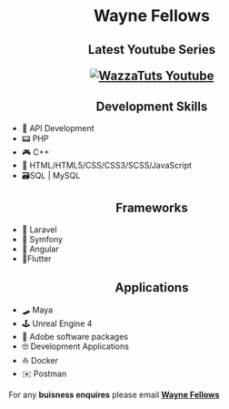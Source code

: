 <h1 align="center">Wayne Fellows</h1>

<h2 align="center">

**Latest Youtube Series**

[![WazzaTuts Youtube](https://i.ytimg.com/vi/CBqhDTwZL6M/hqdefault.jpg)](https://www.youtube.com/playlist?list=PL4vARnfO6MOi-uU_m7x_kUCX2atxlK1M7)

<h2 align="center"> Development Skills </h2>

- 🤖 API Development
- 📟 PHP
- 🎮 C++
- 🚧 HTML/HTML5/CSS/CSS3/SCSS/JavaScript
- 🗃️SQL | MySQL

<h2 align="center"> Frameworks </h2>

- 🌋 Laravel
- 🎻 Symfony
- 🎣 Angular
- 🐤Flutter

<h2 align="center"> Applications </h2>

- 🛹 Maya
- 🕹️ Unreal Engine 4 
- 🎨 Adobe software packages
- 🤓 Development Applications
- ⛵ Docker
- ✉️ Postman

For any **buisness enquires** please email **[Wayne Fellows](mailto:wayne@hotmail.co.uk?subject=[GitHub]%20Source%20Han%20Sans)**
